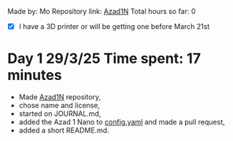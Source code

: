 Made by: Mo
Repository link: [Azad1N](https://github.com/mo8codes/Azad1N)
Total hours so far: 0

- [x] I have a 3D printer or will be getting one before March 21st

# Day 1 29/3/25 Time spent: 17 minutes
- Made [Azad1N](https://github.com/mo8codes/Azad1N) repository,
- chose name and license,
- started on JOURNAL.md,
- added the Azad 1 Nano to [config.yaml](https://github.com/hackclub/infill/blob/main/doc_update_script/config.yaml) and made a pull request,
- added a short README.md.
